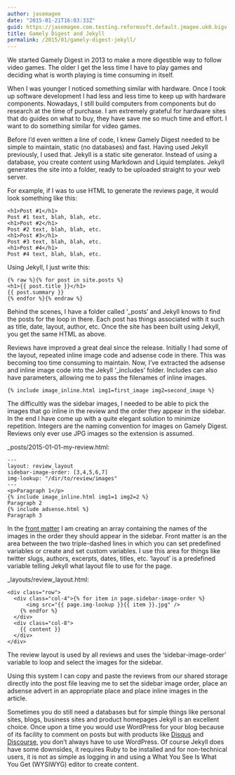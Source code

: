 ```yaml
---
author: jasemagee
date: "2015-01-21T16:03:33Z"
guid: https://jasemagee.com.testing.reformsoft.default.jmagee.uk0.bigv.io/?p=88
title: Gamely Digest and Jekyll
permalink: /2015/01/gamely-digest-jekyll/
---
```

We started Gamely Digest in 2013 to make a more digestible way to follow video games. The older I get the less time I have to play games and deciding what is worth playing is time consuming in itself.

When I was younger I noticed something similar with hardware. Once I took up software development I had less and less time to keep up with hardware components. Nowadays, I still build computers from components but do research at the time of purchase. I am extremely grateful for hardware sites that do guides on what to buy, they have save me so much time and effort. I want to do something similar for video games.

Before I’d even written a line of code, I knew Gamely Digest needed to be simple to maintain, static (no databases) and fast. Having used Jekyll previously, I used that. Jekyll is a static site generator. Instead of using a database, you create content using Markdown and Liquid templates. Jekyll generates the site into a folder, ready to be uploaded straight to your web server.

For example, if I was to use HTML to generate the reviews page, it would look something like this:

```
<h1>Post #1</h1>
Post #1 text, blah, blah, etc.
<h1>Post #2</h1>
Post #2 text, blah, blah, etc.
<h1>Post #3</h1>
Post #3 text, blah, blah, etc.
<h1>Post #4</h1>
Post #4 text, blah, blah, etc.
```

Using Jekyll, I just write this:

```
{% raw %}{% for post in site.posts %}
<h1>{{ post.title }}</h1>
{{ post.summary }}
{% endfor %}{% endraw %}
```

Behind the scenes, I have a folder called ‘_posts’ and Jekyll knows to find the posts for the loop in there. Each post has things associated with it such as title, date, layout, author, etc. Once the site has been built using Jekyll, you get the same HTML as above.

Reviews have improved a great deal since the release. Initially I had some of the layout, repeated inline image code and adsense code in there. This was becoming too time consuming to maintain. Now, I’ve extracted the adsense and inline image code into the Jekyll ‘_includes’ folder. Includes can also have parameters, allowing me to pass the filenames of inline images.

```
{% include image_inline.html img1=first_image img2=second_image %}
``` 

The difficultly was the sidebar images, I needed to be able to pick the images that go inline in the review and the order they appear in the sidebar. In the end I have come up with a quite elegant solution to minimize repetition. Integers are the naming convention for images on Gamely Digest. Reviews only ever use JPG images so the extension is assumed.

_posts/2015-01-01-my-review.html:
  
```
---
layout: review_layout
sidebar-image-order: [3,4,5,6,7]
img-lookup: "/dir/to/review/images"
---
<p>Paragraph 1</p>
{% include image_inline.html img1=1 img2=2 %}
Paragraph 2
{% include adsense.html %}
Paragraph 3
```

In the [front matter](http://jekyllrb.com/docs/frontmatter/) I am creating an array containing the names of the images in the order they should appear in the sidebar. Front matter is an the area between the two triple-dashed lines in which you can set predefined variables or create and set custom variables. I use this area for things like twitter slugs, authors, excerpts, dates, titles, etc. ‘layout’ is a predefined variable telling Jekyll what layout file to use for the page.

\_layouts/review\_layout.html:
  
```
<div class="row">
  <div class="col-4">{% for item in page.sidebar-image-order %}
      <img src="{{ page.img-lookup }}{{ item }}.jpg" />
    {% endfor %}
  </div>
  <div class="col-8">
    {{ content }}
  </div>
</div>
```

The review layout is used by all reviews and uses the ‘sidebar-image-order’ variable to loop and select the images for the sidebar.

Using this system I can copy and paste the reviews from our shared storage directly into the post file leaving me to set the sidebar image order, place an adsense advert in an appropriate place and place inline images in the article.

Sometimes you do still need a databases but for simple things like personal sites, blogs, business sites and product homepages Jekyll is an excellent choice. Once upon a time you would use WordPress for your blog because of its facility to comment on posts but with products like [Disqus](https://disqus.com/) and [Discourse](http://www.discourse.org/), you don’t always have to use WordPress. Of course Jekyll does have some downsides, it requires Ruby to be installed and for non-technical users, it is not as simple as logging in and using a What You See Is What You Get (WYSIWYG) editor to create content.
